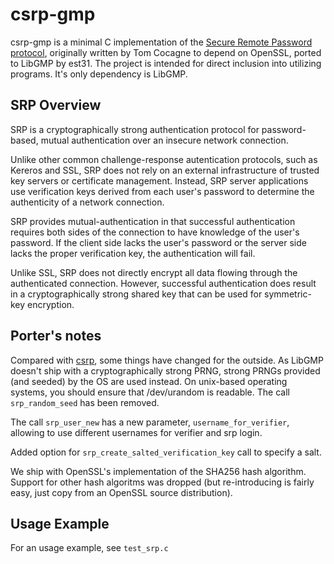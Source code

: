 csrp-gmp
========

csrp-gmp is a minimal C implementation of the [Secure Remote Password
protocol](http://srp.stanford.edu/), originally written by Tom Cocagne
to depend on OpenSSL, ported to LibGMP by est31.
The project is intended for direct inclusion into utilizing programs.
It's only dependency is LibGMP.

SRP Overview
------------

SRP is a cryptographically strong authentication
protocol for password-based, mutual authentication over an insecure
network connection.

Unlike other common challenge-response autentication protocols, such
as Kereros and SSL, SRP does not rely on an external infrastructure
of trusted key servers or certificate management. Instead, SRP server
applications use verification keys derived from each user's password
to determine the authenticity of a network connection.

SRP provides mutual-authentication in that successful authentication
requires both sides of the connection to have knowledge of the
user's password. If the client side lacks the user's password or the
server side lacks the proper verification key, the authentication will
fail.

Unlike SSL, SRP does not directly encrypt all data flowing through
the authenticated connection. However, successful authentication does
result in a cryptographically strong shared key that can be used
for symmetric-key encryption.

Porter's notes
--------------

Compared with [csrp](https://github.com/cocagne/csrp), some things
have changed for the outside.
As LibGMP doesn't ship with a cryptographically strong PRNG, strong
PRNGs provided (and seeded) by the OS are used instead. On unix-based
operating systems, you should ensure that /dev/urandom is readable.
The call `srp_random_seed` has been removed.

The call `srp_user_new` has a new parameter, `username_for_verifier`,
allowing to use different usernames for verifier and srp login.

Added option for `srp_create_salted_verification_key` call to specify
a salt.

We ship with OpenSSL's implementation of the SHA256 hash algorithm.
Support for other hash algoritms was dropped (but re-introducing is
fairly easy, just copy from an OpenSSL source distribution).

Usage Example
-------------

For an usage example, see `test_srp.c`
